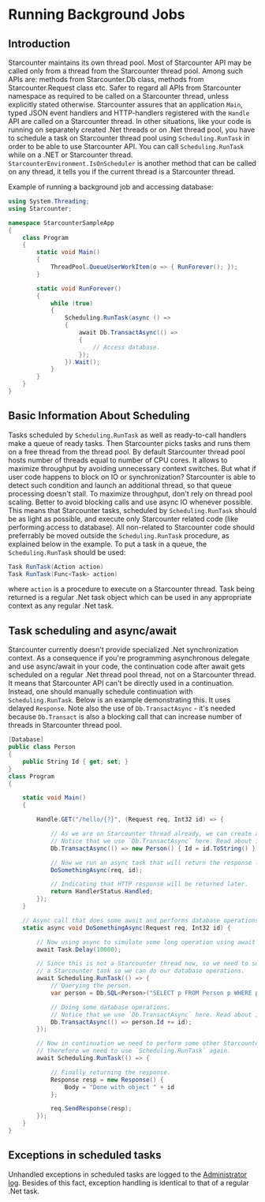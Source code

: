 # Running Background Jobs
 
## Introduction

Starcounter maintains its own thread pool. Most of Starcounter API may be called only from a thread from the Starcounter thread pool. Among such APIs are: methods from Starcounter.Db class, methods from Starcounter.Request class etc. Safer to regard all APIs from Starcounter namespace as required to be called on a Starcounter thread, unless explicitly stated otherwise. Starcounter assures that an application `Main`, typed JSON event handlers and HTTP-handlers registered with the `Handle` API are called on a Starcounter thread. In other situations, like your code is running on separately created .Net threads or on .Net thread pool, you have to schedule a task on Starcounter thread pool using `Scheduling.RunTask` in order to be able to use Starcounter API. You can call `Scheduling.RunTask` while on a .NET or Starcounter thread. `StarcounterEnvironment.IsOnScheduler` is another method that can be called on any thread, it tells you if the current thread is a Starcounter thread.

Example of running a background job and accessing database:

```csharp
using System.Threading;
using Starcounter;

namespace StarcounterSampleApp
{
    class Program
    {
        static void Main()
        {
            ThreadPool.QueueUserWorkItem(o => { RunForever(); });
        }

        static void RunForever()
        {
            while (true)
            {
                Scheduling.RunTask(async () =>
                {
                    await Db.TransactAsync(() =>
                    {
                        // Access database.
                    });
                }).Wait();
            }
        }
    }
}
```

## Basic Information About Scheduling

Tasks scheduled by `Scheduling.RunTask` as well as ready-to-call handlers make a queue of ready tasks. Then Starcounter picks tasks and runs them on a free thread from the thread pool. By default Starcounter thread pool hosts number of threads equal to number of CPU cores. It allows to maximize throughput by avoiding unnecessary context switches. But what if user code happens to block on IO or synchronization? Starcounter is able to detect such condition and launch an additional thread, so that queue processing doesn't stall. To maximize throughput, don't rely on thread pool scaling. Better to avoid blocking calls and use async IO whenever possible. This means that Starcounter tasks, scheduled by `Scheduling.RunTask` should be as light as possible, and execute only Starcounter related code (like performing access to database). All non-related to Starcounter code should preferrably be moved outside the `Scheduling.RunTask` procedure, as explained below in the example.
To put a task in a queue, the `Scheduling.RunTask` should be used:

```csharp
Task RunTask(Action action)
Task RunTask(Func<Task> action)
```

where `action` is a procedure to execute on a Starcounter thread. Task being returned is a regular .Net task object which can be used in any appropriate context as any regular .Net task.

## Task scheduling and async/await

Starcounter currently doesn't provide specialized .Net synchronization context. As a consequence if you're programming asynchronous delegate and use async/await in your code, the continuation code after await gets scheduled on a regular .Net thread pool thread, not on a Starcounter thread. It means that Starcounter API can't be directly used in a continuation. Instead, one should manually schedule continuation with `Scheduling.RunTask`. Below is an example demonstrating this. It uses delayed `Response`. Note also the use of `Db.TransactAsync` - it's needed because `Db.Transact` is also a blocking call that can increase number of threads in Starcounter thread pool.

```csharp
[Database]
public class Person
{
    public String Id { get; set; }
}
class Program
{

    static void Main()
    {

        Handle.GET("/hello/{?}", (Request req, Int32 id) => {

            // As we are on Starcounter thread already, we can create a database object.
            // Notice that we use `Db.TransactAsync` here. Read about it in a separate article.
            Db.TransactAsync(() => new Person() { Id = id.ToString() });

            // Now we run an async task that will return the response later.
            DoSomethingAsync(req, id);

            // Indicating that HTTP response will be returned later.
            return HandlerStatus.Handled;
        });
    }

    // Async call that does some await and performs database operations after.
    static async void DoSomethingAsync(Request req, Int32 id) {

        // Now using async to simulate some long operation using await statement.
        await Task.Delay(10000);

        // Since this is not a Starcounter thread now, so we need to schedule
        // a Starcounter task so we can do our database operations.
        await Scheduling.RunTask(() => {
            // Querying the person.
            var person = Db.SQL<Person>("SELECT p FROM Person p WHERE p.Id = ?", id.ToString()).FirstOrDefault();

            // Doing some database operations.
            // Notice that we use `Db.TransactAsync` here. Read about it in a separate article.
            Db.TransactAsync(() => person.Id += id);
        });

        // Now in continuation we need to perform some other Starcounter operations
        // therefore we need to use `Scheduling.RunTask` again.
        await Scheduling.RunTask(() => {

            // Finally returning the response.
            Response resp = new Response() {
                Body = "Done with object " + id
            };

            req.SendResponse(resp);
        });
    }
}
```

## Exceptions in scheduled tasks

Unhandled exceptions in scheduled tasks are logged to the [Administrator log](../working-with-starcounter/administrator-web-ui.md#log). Besides of this fact, exception handling is identical to that of a regular .Net task.
